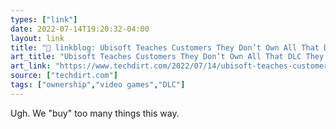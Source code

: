 ```yaml
---
types: ["link"]
date: 2022-07-14T19:20:32-04:00
layout: link
title: "🔗 linkblog: Ubisoft Teaches Customers They Don’t Own All That DLC They ‘Bought’ | Techdirt'"
art_title: "Ubisoft Teaches Customers They Don’t Own All That DLC They ‘Bought’ | Techdirt"
art_link: "https://www.techdirt.com/2022/07/14/ubisoft-teaches-customers-they-dont-own-all-that-dlc-they-bought/"
source: ["techdirt.com"]
tags: ["ownership","video games","DLC"]
---
```

Ugh. We "buy" too many things this way.
 
